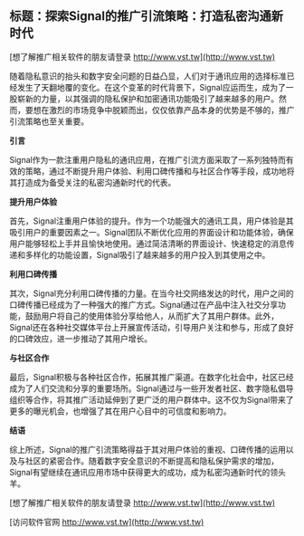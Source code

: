 ## **标题：探索Signal的推广引流策略：打造私密沟通新时代**

[想了解推广相关软件的朋友请登录 http://www.vst.tw](http://www.vst.tw)

随着隐私意识的抬头和数字安全问题的日益凸显，人们对于通讯应用的选择标准已经发生了天翻地覆的变化。在这个变革的时代背景下，Signal应运而生，成为了一股崭新的力量，以其强调的隐私保护和加密通讯功能吸引了越来越多的用户。然而，要想在激烈的市场竞争中脱颖而出，仅仅依靠产品本身的优势是不够的，推广引流策略也至关重要。

**引言**

Signal作为一款注重用户隐私的通讯应用，在推广引流方面采取了一系列独特而有效的策略，通过不断提升用户体验、利用口碑传播和与社区合作等手段，成功地将其打造成为备受关注的私密沟通新时代的代表。

**提升用户体验**

首先，Signal注重用户体验的提升。作为一个功能强大的通讯工具，用户体验是其吸引用户的重要因素之一。Signal团队不断优化应用的界面设计和功能体验，确保用户能够轻松上手并且愉快地使用。通过简洁清晰的界面设计、快速稳定的消息传递和多样化的功能设置，Signal吸引了越来越多的用户投入到其使用之中。

**利用口碑传播**

其次，Signal充分利用口碑传播的力量。在当今社交网络发达的时代，用户之间的口碑传播已经成为了一种强大的推广方式。Signal通过在产品中注入社交分享功能，鼓励用户将自己的使用体验分享给他人，从而扩大了其用户群体。此外，Signal还在各种社交媒体平台上开展宣传活动，引导用户关注和参与，形成了良好的口碑效应，进一步推动了其用户增长。

**与社区合作**

最后，Signal积极与各种社区合作，拓展其推广渠道。在数字化社会中，社区已经成为了人们交流和分享的重要场所。Signal通过与一些开发者社区、数字隐私倡导组织等合作，将其推广活动延伸到了更广泛的用户群体中。这不仅为Signal带来了更多的曝光机会，也增强了其在用户心目中的可信度和影响力。

**结语**

综上所述，Signal的推广引流策略得益于其对用户体验的重视、口碑传播的运用以及与社区的紧密合作。随着数字安全意识的不断提高和隐私保护需求的增加，Signal有望继续在通讯应用市场中获得更大的成功，成为私密沟通新时代的领头羊。

[想了解推广相关软件的朋友请登录 http://www.vst.tw](http://www.vst.tw)


[访问软件官网 http://www.vst.tw](http://www.vst.tw)
